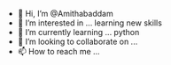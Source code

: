 - 👋 Hi, I’m @Amithabaddam
- 👀 I’m interested in ... learning new skills 
- 🌱 I’m currently learning ... python 
- 💞️ I’m looking to collaborate on ...
- 📫 How to reach me ...

<!---
Amithabaddam/Amithabaddam is a ✨ special ✨ repository because its `README.md` (this file) appears on your GitHub profile.
You can click the Preview link to take a look at your changes.
--->
